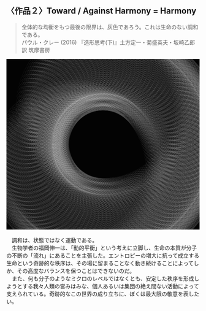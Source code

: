 ## 〈作品２〉Toward / Against Harmony = Harmony
>全体的な均衡をもつ最後の限界は、灰色であろう。これは生命のない調和である。  
パウル・クレー (2016) 『造形思考(下)』土方定一・菊盛英夫・坂崎乙郎 訳 筑摩書房
>

<img src="../../works/Toward%20Against%20Harmony%20Harmony.png" width="600px" >  

　調和は、状態ではなく運動である。  
　生物学者の福岡伸一は、「動的平衡」という考えに立脚し、生命の本質が分子の不断の「流れ」にあることを主張した。エントロピーの増大に抗って成立する生命という奇跡的な秩序は、その場に留まることなく動き続けることによってしか、その高度なバランスを保つことはできないのだ。  
　また、何も分子のようなミクロのレベルではなくとも、安定した秩序を形成しようとする我々人類の営みはみな、個人あるいは集団の絶え間ない活動によって支えられている。奇跡的なこの世界の成り立ちに、ぼくは最大限の敬意を表したい。
